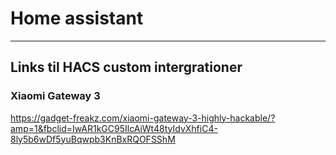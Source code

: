 # Home assistant  
---


## Links til HACS custom intergrationer  
### Xiaomi Gateway 3  
https://gadget-freakz.com/xiaomi-gateway-3-highly-hackable/?amp=1&fbclid=IwAR1kGC95IlcAiWt48tyIdvXhfiC4-8ly5b6wDf5yuBqwpb3KnBxRQOFSShM

